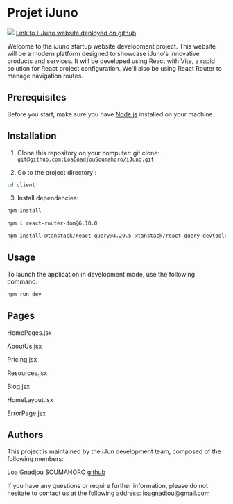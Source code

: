 # Projet iJuno

![](./client/src/assets/siteIjuno.jpg)
[Link to I-Juno website deployed on github]()

Welcome to the iJuno startup website development project. This website will be a modern platform designed to showcase iJuno's innovative products and services. It will be developed using React with Vite, a rapid solution for React project configuration. We'll also be using React Router to manage navigation routes.

## Prerequisites

Before you start, make sure you have [Node.js](https://nodejs.org/) installed on your machine.

## Installation

1. Clone this repository on your computer:
   git clone: `git@github.com:LoaGnadjouSoumahoro/iJuno.git`

2. Go to the project directory :

```sh
cd client
```

3. Install dependencies:

```sh
npm install
```

```sh
npm i react-router-dom@6.10.0
```

```sh
npm install @tanstack/react-query@4.29.5 @tanstack/react-query-devtools@4.29.6 axios@1.3.6 dayjs@1.11.7 react-icons@4.8.0 react-router-dom@6.10.0 react-toastify@9.1.2 recharts@2.5.0 styled-components@5.3.10

```

## Usage

To launch the application in development mode, use the following command:

```sh
npm run dev
```

## Pages

HomePages.jsx

AboutUs.jsx

Pricing.jsx

Resources.jsx

Blog.jsx

HomeLayout.jsx

ErrorPage.jsx

## Authors

This project is maintained by the iJun development team, composed of the following members:

Loa Gnadjou SOUMAHORO [github](https://github.com/LoaGnadjouSoumahoro)

If you have any questions or require further information, please do not hesitate to contact us at the following address: loagnadjou@gmail.com
